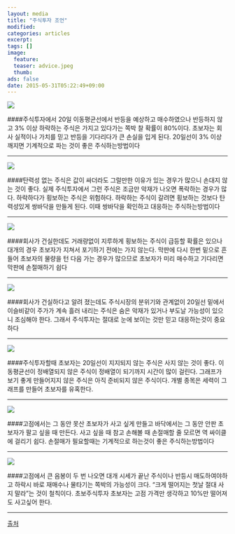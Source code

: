 ```yaml
---
layout: media
title: "주식투자 조언"
modified:
categories: articles
excerpt:
tags: []
image: 
  feature:
  teaser: advice.jpeg
  thumb: 
ads: false
date: 2015-05-31T05:22:49+09:00
---
```


![](https://drive.google.com/open?id=0ByRDcWw8J7mbX2VoTmxzcGRTT2s&authuser=0)

####주식투자에서 20일 이동평균선에서 반등을 예상하고 매수하였으나 반등하지 않고 3% 이상 하락하는 주식은 가지고 있다가는 쪽박 찰 확률이 80%이다. 초보자는 회사 실적이나 가치를 믿고 반등을 기다리다가 큰 손실을 입게 된다. 20일선이 3% 이상 깨지면 기계적으로 파는 것이 좋은 주식하는방법이다

---
![](http://postfiles13.naver.net/20150406_236/byulgung_1428262533901rvejQ_PNG/%C1%D6%B0%A1%C5%BA%B7%C2.png?type=w1)

####탄력성 없는 주식은 값이 싸더라도 그럴만한 이유가 있는 경우가 많으니 손대지 않는 것이 좋다. 실제 주식투자에서 그런 주식은 조금만 악재가 나오면 폭락하는 경우가 많다. 하락하다가 횡보하는 주식은 위험하다. 하락하는 주식이 갈려면 횡보하는 것보다 탄력성있게 쌍바닥을 만들게 된다. 이때 쌍바닥을 확인하고 대응하는 주식하는방법이다

---
![](http://postfiles15.naver.net/20150406_190/byulgung_1428262534122P54fX_PNG/%C1%F6%B7%E7%C7%D1_%C8%BE%BA%B8%B1%B8%B0%A3.png?type=w1)

####회사가 건실한데도 거래량없이 지루하게 횡보하는 주식이 급등할 확률은 있으나 대개의 경우 초보자가 지쳐서 포기하기 전에는 가지 않는다. 막판에 다시 한번 밑으로 흔들어 초보자의 물량을 턴 다음 가는 경우가 많으므로 초보자가 미리 매수하고 기다리면 막판에 손절매하기 쉽다

---
![](http://postfiles10.naver.net/20150406_137/byulgung_1428262534311vqjxo_PNG/20%C0%CF%BC%B1%B9%D8%BF%A1%BC%AD.png?type=w1)

####회사가 건실하다고 알려 졌는데도 주식시장의 분위기와 관계없이 20일선 밑에서 이슬비같이 주가가 계속 흘러 내리는 주식은 숨은 악재가 있거나 부도날 가능성이 있으니 조심해야 한다. 그래서 주식투자는 절대로 눈에 보이는 것만 믿고 대응하는것이 중요하다

---
![](http://postfiles10.naver.net/20150406_281/byulgung_1428262534592RY2Fa_PNG/%C1%D6%B0%A1%C0%C7%B1%D5%C7%FC.png?type=w1)

####주식투자할때 초보자는 20일선이 지지되지 않는 주식은 사지 않는 것이 좋다. 이동평균선이 정배열되지 않은 주식이 정배열이 되기까지 시간이 많이 걸린다. 그래프가 보기 좋게 만들어지지 않은 주식은 아직 준비되지 않은 주식이다. 개별 종목은 세력이 그래프를 만들어 초보자를 유혹한다.

---
![](http://postfiles14.naver.net/20150406_269/byulgung_1428262533417lqdcd_PNG/%C0%BD%BA%C02%B0%B3.png?type=w1)

####고점에서는 그 동안 못산 초보자가 사고 싶게 만들고 바닥에서는 그 동안 안판 초보자가 팔고 싶을 때 만든다. 사고 싶을 때 참고 손해볼 때 손절매할 줄 모르면 역 싸이클에 걸리기 쉽다. 손절매가 필요할때는 기계적으로 하는것이 좋은 주식하는방법이다

---
 ![](http://postfiles4.naver.net/20150406_243/byulgung_1428262533602OqCIU_PNG/%C0%BD%BA%C02%B0%B302.png?type=w1)


####고점에서 큰 음봉이 두 번 나오면 대개 시세가 끝난 주식이나 반등시 매도하여야하고 하락시 바로 재매수나 물타기는 쪽박의 가능성이 크다. “크게 떨어지는 첫날 절대 사지 말라”는 것이 철칙이다. 초보주식투자 초보자는 고점 가격만 생각하고 10%만 떨어져도 사고싶어 한다.

---
[출처](http://blog.naver.com/byulgung/220321984737)
